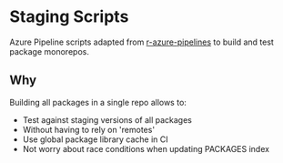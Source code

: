 # Staging Scripts

Azure Pipeline scripts adapted from [r-azure-pipelines](https://github.com/r-lib/r-azure-pipelines) to build and test package monorepos.

## Why

Building all packages in a single repo allows to:

 - Test against staging versions of all packages
 - Without having to rely on 'remotes'
 - Use global package library cache in CI
 - Not worry about race conditions when updating PACKAGES index

